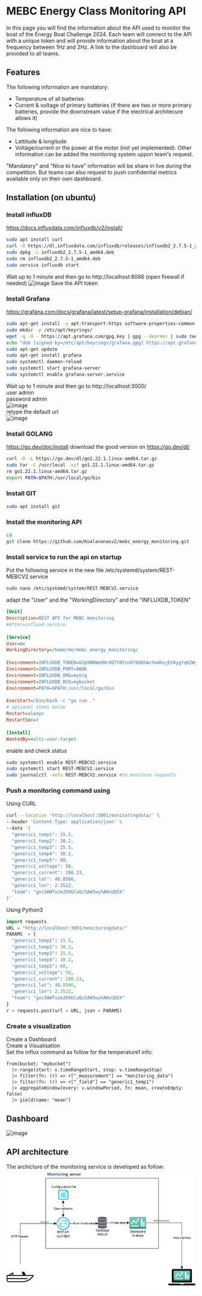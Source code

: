 # MEBC Energy Class Monitoring API

In this page you will find the information about the API used to monitor the boat of the Energy Boat Challenge 2024.
Each team will connect to the API with a unique token and will provide information about the boat at a frequency between 1Hz and 2Hz.
A link to the dashboard will also be provided to all teams.

## Features

The following information are mandatory:
- Temperature of all batteries
- Current & voltage of primary batteries (if there are two or more primary batteries, provide the downstream value if the electrical architecure allows it)

The following information are nice to have:
- Lattitude & longitude
- Voltage/current or the power at the motor (not yet implemented).
Other information can be added the monitoring system uppon team's request.

"Mandatory" and "Nice to have" information will be share in live during the competition.
But teams can also request to push confidential metrics available only on their own dashboard.

## Installation (on ubuntu)
### Install influxDB
https://docs.influxdata.com/influxdb/v2/install/
```sh
sudo apt install curl
curl -O https://dl.influxdata.com/influxdb/releases/influxdb2_2.7.5-1_amd64.deb
sudo dpkg -i influxdb2_2.7.5-1_amd64.deb
sudo rm influxdb2_2.7.5-1_amd64.deb
sudo service influxdb start
```
Wait up to 1 minute and then go to http://localhost:8086 (open firewall if needed)
![image](https://github.com/Koalananasv2/mebc_energy_monitoring/assets/152738791/594abd1e-8fa3-44b1-948b-e3cb999441f3)
Save the API token

### Install Grafana
https://grafana.com/docs/grafana/latest/setup-grafana/installation/debian/
```sh
sudo apt-get install -y apt-transport-https software-properties-common wget
sudo mkdir -p /etc/apt/keyrings/
wget -q -O - https://apt.grafana.com/gpg.key | gpg --dearmor | sudo tee /etc/apt/keyrings/grafana.gpg > /dev/null
echo "deb [signed-by=/etc/apt/keyrings/grafana.gpg] https://apt.grafana.com stable main" | sudo tee -a /etc/apt/sources.list.d/grafana.list
sudo apt-get update
sudo apt-get install grafana
sudo systemctl daemon-reload
sudo systemctl start grafana-server
sudo systemctl enable grafana-server.service
```
Wait up to 1 minute and then go to http://localhost:3000/<br />
user admin<br />
password admin<br />
![image](https://github.com/Koalananasv2/mebc_energy_monitoring/assets/152738791/533ddd72-4efc-4dd3-b2d8-ad4746ec511b)<br />
retype the default url<br />
![image](https://github.com/Koalananasv2/mebc_energy_monitoring/assets/152738791/49878eab-6934-49a9-8bf7-cc4972fa45ad)

### Install GOLANG
https://go.dev/doc/install
download the good version on https://go.dev/dl/
```sh
curl -O -L https://go.dev/dl/go1.22.1.linux-amd64.tar.gz
sudo tar -C /usr/local -xzf go1.22.1.linux-amd64.tar.gz
rm go1.22.1.linux-amd64.tar.gz
export PATH=$PATH:/usr/local/go/bin
```

### Install GIT
```sh
sudo apt install git
```

### Install the monitoring API
```sh
cd 
git clone https://github.com/Koalananasv2/mebc_energy_monitoring.git
```

### Install service to run the api on startup

Put the following service in the new file /etc/systemd/system/REST-MEBCV2.service
```sh
sudo nano /etc/systemd/system/REST-MEBCV2.service
 ```

adapt the "User" and the "WorkingDirectory" and the "INFLUXDB_TOKEN"
```ini
[Unit]
Description=REST API for MEBC monitoring
#After=influxd.service

[Service]
User=me
WorkingDirectory=/home/me/mebc_energy_monitoring/

Environment=INFLUXDB_TOKEN=OJp9NRWe8NrXQ7Y8YznO70OKhAc5m4hojEV4ygYqKZWyfSSirQyrRhuU55pmKRQX51LjwFBeiChOXUg-HWjbjA==
Environment=INFLUXDB_PORT=8086
Environment=INFLUXDB_ORG=myorg
Environment=INFLUXDB_BCK=mybucket
Environment=PATH=$PATH:/usr/local/go/bin

ExecStart=/bin/bash -c "go run ."
# optional items below
Restart=always
RestartSec=3

[Install]
WantedBy=multi-user.target
```
enable and check status
```sh
sudo systemctl enable REST-MEBCV2.service
sudo systemctl start REST-MEBCV2.service
sudo journalctl -xefu REST-MEBCV2.service #to monitore requests
```

### Push a monitoring command using
Using CURL
```sh
curl --location 'http://localhost:3001/monitoringdata/' \
--header 'Content-Type: application/json' \
--data '{
  "generic1_temp1": 25.5,
  "generic1_temp2": 30.2,
  "generic1_temp3": 25.5,
  "generic1_temp4": 30.2,
  "generic1_temp5": 60,
  "generic1_voltage": 56,
  "generic1_current": 200.23,
  "generic1_lat": 48.8566,
  "generic1_lon": 2.3522,
  "team": "gxv3AWTxzmJEHUCaQz5AW3wyhAWsUQ5X"
}'
```

Using Python3
```python
import requests
URL = "http://localhost:3001/monitoringdata/"
PARAMS  = {
  "generic1_temp1": 25.5,
  "generic1_temp2": 30.2,
  "generic1_temp3": 25.5,
  "generic1_temp4": 30.2,
  "generic1_temp5": 60,
  "generic1_voltage": 56,
  "generic1_current": 200.23,
  "generic1_lat": 48.8566,
  "generic1_lon": 2.3522,
  "team": "gxv3AWTxzmJEHUCaQz5AW3wyhAWsUQ5X"
}
r = requests.post(url = URL, json = PARAMS)
```

### Create a visualization<br />
Create a Dashboard<br />
Create a Visualisation<br />
Set the influx command as follow for the temperature1 info:
```
from(bucket: "mybucket")
  |> range(start: v.timeRangeStart, stop: v.timeRangeStop)
  |> filter(fn: (r) => r["_measurement"] == "monitoring_data")
  |> filter(fn: (r) => r["_field"] == "generic1_temp1")
  |> aggregateWindow(every: v.windowPeriod, fn: mean, createEmpty: false)
  |> yield(name: "mean")
```

## Dashboard
![image](https://github.com/Koalananasv2/mebc_energy_monitoring/assets/152738791/9a236483-e518-4a14-beed-1ce56b7d07fb)


## API architecture
The archicture of the monitoring service is developed as follow:
![APIarchicture](https://github.com/Koalananasv2/mebc_energy_monitoring/blob/master/architecture.png?raw=true)
